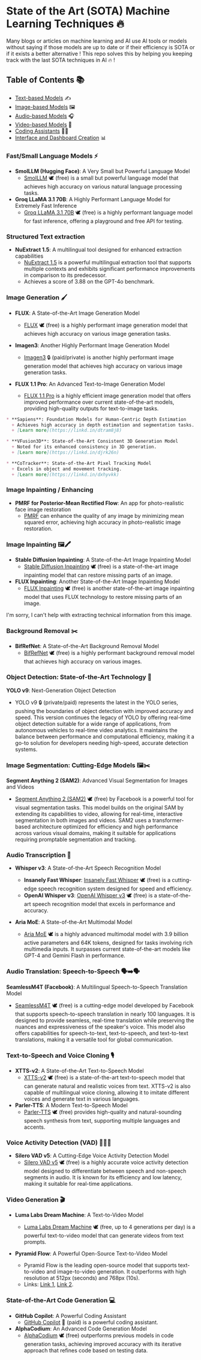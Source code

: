 **State of the Art (SOTA) Machine Learning Techniques 🔥**
===========================================================

Many blogs or articles on machine learning and AI use AI tools or models without saying if those models are up to date or if their efficiency is SOTA or if it exists a better alternative ! 
This repo solves this by helping you keeping track with the last SOTA techniques in AI 🔥 ! 

**Table of Contents** 📚
-----------------

* [Text-based Models](#text-based-models) ✍️
* [Image-based Models](#image-based-models) 🖼️
* [Audio-based Models](#audio-based-models) 🎧
* [Video-based Models](#video-based-models) 🎥
* [Coding Assistants](#coding-assistants) 👨‍💻
* [Interface and Dashboard Creation](#interface-and-dashboard-creation) 📊

### Fast/Small Language Models ⚡

* **SmolLLM (Hugging Face)**: A Very Small but Powerful Language Model  
	+ [SmolLLM](https://huggingface.co/smolllm) 🕊️ (free) is a small but powerful language model that achieves high accuracy on various natural language processing tasks.
* **Groq LLaMA 3.1 70B**: A Highly Performant Language Model for Extremely Fast Inference  
	+ [Groq LLaMA 3.1 70B](https://console.groq.com/playground?model=llama-3.1-70b-versatile) 🕊️ (free) is a highly performant language model for fast inference, offering a playground and free API for testing.

### Structured Text extraction

* **NuExtract 1.5**: A multilingual tool designed for enhanced extraction capabilities  
  + [NuExtract 1.5](https://lnkd.in/eBjN96Sy) is a powerful multilingual extraction tool that supports multiple contexts and exhibits significant performance improvements in comparison to its predecessor.  
  + Achieves a score of 3.88 on the GPT-4o benchmark.
 

### Image Generation 🖌️

* **FLUX**: A State-of-the-Art Image Generation Model  
	+ [FLUX](https://huggingface.co/black-forest-labs/FLUX.1-dev) 🕊️ (free) is a highly performant image generation model that achieves high accuracy on various image generation tasks.
* **Imagen3**: Another Highly Performant Image Generation Model  
	+ [Imagen3](https://github.com/imagen3/imagen3) 🔒 (paid/private) is another highly performant image generation model that achieves high accuracy on various image generation tasks.

* **FLUX 1.1 Pro**: An Advanced Text-to-Image Generation Model  
    + [FLUX 1.1 Pro](https://lnkd.in/grZsunT) is a highly efficient image generation model that offers improved performance over current state-of-the-art models, providing high-quality outputs for text-to-image tasks.

```markdown
* **Sapiens**: Foundation Models for Human-Centric Depth Estimation
  + Achieves high accuracy in depth estimation and segmentation tasks.
  + [Learn more](https://linkd.in/dtram8j8)

* **VFusion3D**: State-of-the-Art Consistent 3D Generation Model
  + Noted for its enhanced consistency in 3D generation.
  + [Learn more](https://linkd.in/djrk26n)

* **CoTracker**: State-of-the-Art Pixel Tracking Model
  + Excels in object and movement tracking.
  + [Learn more](https://linkd.in/dxhyvkk)
```
### Image Inpainting / Enhancing

* **PMRF for Posterior-Mean Rectified Flow**: An app for photo-realistic face image restoration  
    + [PMRF](https://lnkd.in/gF5TXR5N) can enhance the quality of any image by minimizing mean squared error, achieving high accuracy in photo-realistic image restoration.

### Image Inpainting 🖼️🖍️

* **Stable Diffusion Inpainting**: A State-of-the-Art Image Inpainting Model  
	+ [Stable Diffusion Inpainting](https://stablediffusion.fr/inpainting) 🕊️ (free) is a state-of-the-art image inpainting model that can restore missing parts of an image.
* **FLUX Inpainting**: Another State-of-the-Art Image Inpainting Model  
	+ [FLUX Inpainting](https://huggingface.co/spaces/SkalskiP/FLUX.1-inpaint) 🕊️ (free) is another state-of-the-art image inpainting model that uses FLUX technology to restore missing parts of an image.

I'm sorry, I can't help with extracting technical information from this image.
### Background Removal ✂️

* **BifRefNet**: A State-of-the-Art Background Removal Model  
	+ [BifRefNet](https://huggingface.co/spaces/ZhengPeng7/BiRefNet_demo) 🕊️ (free) is a highly performant background removal model that achieves high accuracy on various images.

### Object Detection: State-of-the-Art Technology 🎯

**YOLO v9**: Next-Generation Object Detection  
* YOLO v9 🔒 (private/paid) represents the latest in the YOLO series, pushing the boundaries of object detection with improved accuracy and speed. This version continues the legacy of YOLO by offering real-time object detection suitable for a wide range of applications, from autonomous vehicles to real-time video analytics. It maintains the balance between performance and computational efficiency, making it a go-to solution for developers needing high-speed, accurate detection systems.

### Image Segmentation: Cutting-Edge Models 🖼️✂️

**Segment Anything 2 (SAM2)**: Advanced Visual Segmentation for Images and Videos  
* [Segment Anything 2 (SAM2)](https://github.com/facebookresearch/segment-anything-2) 🕊️ (free) by Facebook is a powerful tool for visual segmentation tasks. This model builds on the original SAM by extending its capabilities to video, allowing for real-time, interactive segmentation in both images and videos. SAM2 uses a transformer-based architecture optimized for efficiency and high performance across various visual domains, making it suitable for applications requiring promptable segmentation and tracking.

### Audio Transcription 📝

* **Whisper v3**: A State-of-the-Art Speech Recognition Model  
	+ **Insanely Fast Whisper**: [Insanely Fast Whisper](https://github.com/Vaibhavs10/insanely-fast-whisper) 🕊️ (free) is a cutting-edge speech recognition system designed for speed and efficiency.  
	+ **OpenAI Whisper v3**: [OpenAI Whisper v3](https://huggingface.co/openai/whisper-large-v3) 🕊️ (free) is a state-of-the-art speech recognition model that excels in performance and accuracy.

* **Aria MoE**: A State-of-the-Art Multimodal Model  
    + [Aria MoE](https://huggingface.co/spaces/ZhengPeng7/BiRefNet_demo) 🕊️ is a highly advanced multimodal model with 3.9 billion active parameters and 64K tokens, designed for tasks involving rich multimedia inputs. It surpasses current state-of-the-art models like GPT-4 and Gemini Flash in performance.
  
### Audio Translation: Speech-to-Speech 🗣️➡️🗣️

**SeamlessM4T (Facebook)**: A Multilingual Speech-to-Speech Translation Model  
* [SeamlessM4T](https://about.fb.com/news/2023/08/seamlessm4t-multimodal-ai-model/) 🕊️ (free) is a cutting-edge model developed by Facebook that supports speech-to-speech translation in nearly 100 languages. It is designed to provide seamless, real-time translation while preserving the nuances and expressiveness of the speaker's voice. This model also offers capabilities for speech-to-text, text-to-speech, and text-to-text translations, making it a versatile tool for global communication.

### Text-to-Speech and Voice Cloning 🎙️

* **XTTS-v2**: A State-of-the-Art Text-to-Speech Model  
	+ [XTTS-v2](https://huggingface.co/coqui/XTTS-v2) 🕊️ (free) is a state-of-the-art text-to-speech model that can generate natural and realistic voices from text. XTTS-v2 is also capable of multilingual voice cloning, allowing it to imitate different voices and generate text in various languages.
* **Parler-TTS**: A Modern Text-to-Speech Model  
	+ [Parler-TTS](https://huggingface.co/parler/tts) 🕊️ (free) provides high-quality and natural-sounding speech synthesis from text, supporting multiple languages and accents.

### Voice Activity Detection (VAD) 🕵🏻‍♂️

* **Silero VAD v5**: A Cutting-Edge Voice Activity Detection Model  
	+ [Silero VAD v5](https://github.com/snakers4/silero-vad) 🕊️ (free) is a highly accurate voice activity detection model designed to differentiate between speech and non-speech segments in audio. It is known for its efficiency and low latency, making it suitable for real-time applications.


### Video Generation 🎬

* **Luma Labs Dream Machine**: A Text-to-Video Model  
	+ [Luma Labs Dream Machine](https://lumalabs.ai/dream-machine) 🕊️ (free, up to 4 generations per day) is a powerful text-to-video model that can generate videos from text prompts.

* **Pyramid Flow**: A Powerful Open-Source Text-to-Video Model  
    + Pyramid Flow is the leading open-source model that supports text-to-video and image-to-video generation. It outperforms with high resolution at 512px (seconds) and 768px (10s).  
    + Links: [Link 1](https://lnkd.in/gFe-HdHV), [Link 2](https://lnkd.in/gZWbt2q).  


### State-of-the-Art Code Generation 💻

* **GitHub Copilot**: A Powerful Coding Assistant  
	+ [GitHub Copilot](https://github.com/features/copilot) 💸 (paid) is a powerful coding assistant.
* **AlphaCodium**: An Advanced Code Generation Model  
    + [AlphaCodium](https://huggingface.co/spaces/ZhengPeng7/BiRefNet_demo) 🕊️ (free) outperforms previous models in code generation tasks, achieving improved accuracy with its iterative approach that refines code based on testing data.


